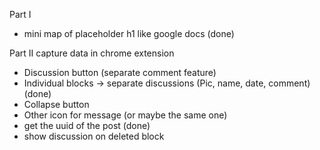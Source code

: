 Part I

- mini map of placeholder h1 like google docs (done)

Part II
capture data in chrome extension

- Discussion button (separate comment feature)
- Individual blocks -> separate discussions (Pic, name, date, comment) (done)
- Collapse button
- Other icon for message (or maybe the same one)
- get the uuid of the post (done)
- show discussion on deleted block
